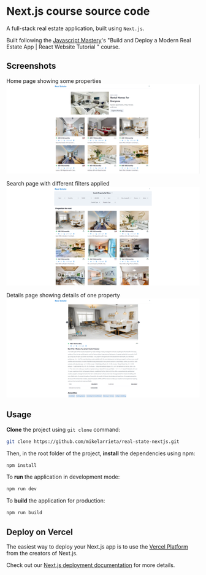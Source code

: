 # Next.js course source code
A full-stack real estate application, built using `Next.js`.

Built following the [Javascript Mastery](https://www.youtube.com/c/JavaScriptMastery)'s "Build and Deploy a Modern Real Estate App | React Website Tutorial
" course.

## Screenshots

Home page showing some properties
![Application screenshot 1](/public/screenshot1.png)

Search page with different filters applied
![Application screenshot 2](/public/screenshot2.png)

Details page showing details of one property
![Application screenshot 3](/public/screenshot3.png)

## Usage

**Clone** the project using `git clone` command:

```bash
git clone https://github.com/mikelarrieta/real-state-nextjs.git
```

Then, in the root folder of the project, **install** the dependencies using npm:

```bash
npm install
```

To **run** the application in development mode:

```bash
npm run dev
```

To **build** the application for production:

```bash
npm run build
```

## Deploy on Vercel

The easiest way to deploy your Next.js app is to use the [Vercel Platform](https://vercel.com/new?utm_medium=default-template&filter=next.js&utm_source=create-next-app&utm_campaign=create-next-app-readme) from the creators of Next.js.

Check out our [Next.js deployment documentation](https://nextjs.org/docs/deployment) for more details.
